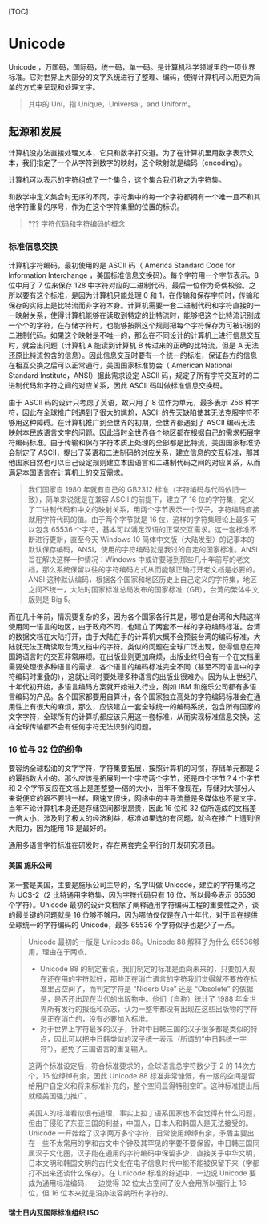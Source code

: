 [TOC]

# Unicode

Unicode ，万国码，国际码，统一码，单一码。是计算机科学领域里的一项业界标准。它对世界上大部分的文字系统进行了整理、编码，使得计算机可以用更为简单的方式来呈现和处理文字。

> 其中的 Uni，指 Unique，Universal，and Uniform。

## 起源和发展

计算机没办法直接处理文本，它只和数字打交道。为了在计算机里用数字表示文本，我们指定了一个从字符到数字的映射，这个映射就是编码（encoding）。

计算机可以表示的字符组成了一个集合，这个集合我们称之为字符集。

和数学中定义集合时无序的不同，字符集中的每一个字符都拥有一个唯一且不和其他字符重复的序号，作为在这个字符集里的位置的标识。

> ??? 字符代码和字符编码的概念

### 标准信息交换

计算机字符编码，最初使用的是 ASCII 码（ America Standard Code for Information Interchange ，美国标准信息交换码）。每个字符用一个字节表示。8 位中用了 7 位来保存 128 中字符对应的二进制代码，最后一位作为奇偶校验。之所以要有这个标准，是因为计算机只能处理 0 和 1，在传输和保存字符时，传输和保存的实际上是比特流而非字符本身。计算机需要一套二进制代码和字符直接的一一映射关系，使得计算机能够在读取到特定的比特流时，能够把这个比特流识别成一个个的字符，在存储字符时，也能够按照这个规则把每个字符保存为可被识别的二进制代码。如果这个映射是不唯一的，那么在不同设计的计算机上进行信息交互时，就会出问题（计算机 A 能读到计算机 B 传过来的正确的比特流，但是 A 无法还原比特流包含的信息）。因此信息交互时要有一个统一的标准，保证各方的信息在相互交换之后可以正常通行，美国国家标准协会（ American National Standard Institute，ANSI）据此需求设定 ASCII 码，规定了所有字符交互时的二进制代码和字符之间的对应关系，因此 ASCII 码叫做标准信息交换码。

由于 ASCII 码的设计只考虑了英语，故只用了 8 位作为单元，最多表示 256 种字符，因此在全球推广时遇到了很大的尴尬，ASCII 的先天缺陷使其无法克服字符不够用这种障碍。在计算机推广到全世界的初期，全世界都遇到了 ASCII 编码无法映射本民族语言文字的问题。因此当时全世界各个地区都在根据自己的需求拓展字符编码标准。由于传输和保存字符本质上处理的全部都是比特流，美国国家标准协会制定了 ASCII，提出了英语和二进制码的对应关系，建立信息的交互标准，那其他国家自然也可以自己设定规则建立本国语言和二进制代码之间的对应关系，从而满足本国语言在计算机上的交互需求。

> 我们国家自 1980 年就有自己的 GB2312 标准（字符编码与代码依旧一致），简单来说就是在兼容 ASCII 的前提下，建立了 16 位的字符集，定义了二进制代码和中文的映射关系，用两个字节表示一个汉子，字符编码直接就用字符代码的值。由于两个字节就是 16 位，这样的字符集理论上最多可以包含 65536 个字符，基本可以满足汉语的正常交互需求。这一套标准不断进行更新，直至今天 Windows 10 简体中文版（大陆发型）的记事本的默认保存编码，ANSI，使用的字符编码就是我过的自定的国家标准。ANSI 旨在解决这样一种情况：Windows 中或许要碰到那些几十年前写的老文档，那么系统保留以往的字符编码方式从而能够正确打开老文档是必要的。ANSI 这种默认编码，根据各个国家和地区历史上自己定义的字符集，地区之间不统一，大陆时国家标准总局发布的国家标准（GB），台湾的繁体中文版则是 Big 5。

而在几十年前，情况要复杂的多，因为各个国家各行其是，哪怕是台湾和大陆这样使用同一语言的地区，由于政府不同，也建立了两套不一样的字符编码标准。台湾的数据文档在大陆打开，由于大陆在手的计算机大概不会预装台湾的编码标准，大陆就无法正确读取台湾文档中的字符。类似的问题在全球广泛出现，使得信息在跨国跨语言时的交互非常麻烦。在出版业则更加麻烦，出版业终归会有一个在文档里需要处理很多种语言的需求，各个语言的编码标准完全不同（甚至不同语言中的字符编码时重叠的），这就让同时要处理多种语言的出版业很难办。因为从上世纪八十年代初开始，多语言编码方案就开始进入行业，例如 IBM 和施乐公司都有多语言编码的产品。各个国家都要用自算计，各个国家独立高处的字符编码标准会在通用性上有很大的麻烦，那么，应该建立一套全球统一的编码系统，包含所有国家的文字字符，全球所有的计算机都应该只用这一套标准，从而实现标准信息交换，这样全球传输都不会有任何字符无法识别的问题。

### 16 位与 32 位的纷争

要容纳全球松油的文字字符，字符集要拓展，按照计算机的习惯，存储单元都是 2 的幂指数大小的。那么应该是拓展到一个字符两个字节，还是四个字节？4 个字节和 2 个字节反应在文档上是差整整一倍的大小，当年不像现在，存储对大部分人来说便宜的跟不要钱一样，网速又很快，网络中的主导流量是多媒体也不是文字。当年不论计算机本身还是存储空间都很昂贵，因此 16 位和 32 位所造成的文档差一倍大小，涉及到了极大的经济利益，标准如果选的有问题，就会在推广上遭到很大阻力，因为能用 16 是最好的。

通用多语言字符标准在研发时，存在两套完全平行的开发研究项目。

#### 美国 施乐公司

第一套是美国，主要是施乐公司主导的，名字叫做 Unicode，建立的字符集称之为 UCS-2（2 比特通用字符集，因为字符代码只有 16 位，所以最多表示 65536 个字符）。Unicode 最初的设计文档除了阐释通用字符编码工程的重要性之外，谈的最关键的问题就是 16 位够不够用，因为哪怕仅仅是在八十年代，对于旨在提供全球统一的字符编码的 Unicode，最多 65536 个字符似乎也是少了一点。

> Unicode 最初的一版是 Unicode 88。Unicode 88 解释了为什么 65536够用，理由在于两点。
>
> * Unicode 88 的制定者说，我们制定的标准是面向未来的，只要加入现在还在用的字符就好，那些正在消亡语言的字符我们觉得就不要放在标准里占空间了，而判定字符是 “Niderb Use” 还是 “Obsolete” 的依据是，是否还出现在当代的出版物中。他们（自称）统计了 1988 年全世界所有发行的报纸和杂志，认为一整年都没有出现在这些出版物的字符是正在消亡的，没有必要加入标准。
> * 对于世界上字符最多的汉子，针对中日韩三国的汉子很多都是类似的特点，因此可以把中日韩类似的汉子统一表示（所谓的“中日韩统一字符”），避免了三国语言的重复输入。
>
> 这两个标准设定后，符合标准要求的，全球语言总字符数少于 2 的 14次方个，16 位绰绰有余，因此 Unicode 88 标准非常慷慨，有一版的空间是留给用户自定义和将来标准补充的，整个空间显得特别空旷。这种标准提出后就经美国强力推广。
>
> 美国人的标准看似很有道理，事实上拉丁语系国家也不会觉得有什么问题，但由于侵犯了东亚三国的利益，中国人，日本人和韩国人是无法接受的。Unicode 一开始给了汉字两万多个字符，日常使用绰绰有余，矛盾主要出在一些不太常用的字和古文中个钟及其罕见的字要不要保留，中日韩三国同属汉子文化圈，汉子能在通用的字符编码中保留多少，直接关乎中华文明，日本文明和韩国文明的古代文化在电子信息时代中能不能被保留下来（字都打不出来还谈什么保存）。在 Unicode 标准的综述中，一边说 Unicode 要成为通用标准编码，一边觉得 32 位太占空间了没人会用所以强行上 16 位，但 16 位本来就是没办法容纳所有字符的。

#### 瑞士日内瓦国际标准组织 ISO

